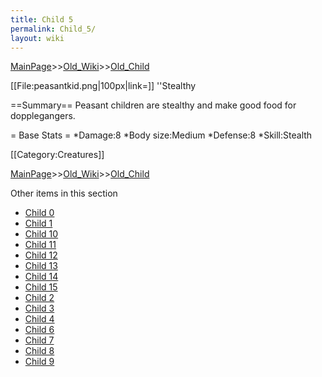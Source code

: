 ```yaml
---
title: Child 5
permalink: Child_5/
layout: wiki
---
```


[MainPage](/keeperrl_wiki/ "wikilink")>>[Old_Wiki](/keeperrl_wiki/Old_Wiki "wikilink")>>[Old_Child](/keeperrl_wiki/Old_Child "wikilink")

[[File:peasantkid.png|100px|link=]]
''Stealthy

==Summary==
Peasant children are stealthy and make good food for dopplegangers.

= Base Stats =
*Damage:8
*Body size:Medium
*Defense:8
*Skill:Stealth

[[Category:Creatures]]

[MainPage](/keeperrl_wiki/ "wikilink")>>[Old_Wiki](/keeperrl_wiki/Old_Wiki "wikilink")>>[Old_Child](/keeperrl_wiki/Old_Child "wikilink")

Other items in this section
-    [Child 0](/keeperrl_wiki/Child_0 "wikilink")
-    [Child 1](/keeperrl_wiki/Child_1 "wikilink")
-    [Child 10](/keeperrl_wiki/Child_10 "wikilink")
-    [Child 11](/keeperrl_wiki/Child_11 "wikilink")
-    [Child 12](/keeperrl_wiki/Child_12 "wikilink")
-    [Child 13](/keeperrl_wiki/Child_13 "wikilink")
-    [Child 14](/keeperrl_wiki/Child_14 "wikilink")
-    [Child 15](/keeperrl_wiki/Child_15 "wikilink")
-    [Child 2](/keeperrl_wiki/Child_2 "wikilink")
-    [Child 3](/keeperrl_wiki/Child_3 "wikilink")
-    [Child 4](/keeperrl_wiki/Child_4 "wikilink")
-    [Child 6](/keeperrl_wiki/Child_6 "wikilink")
-    [Child 7](/keeperrl_wiki/Child_7 "wikilink")
-    [Child 8](/keeperrl_wiki/Child_8 "wikilink")
-    [Child 9](/keeperrl_wiki/Child_9 "wikilink")
